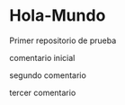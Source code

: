 # Hola-Mundo
Primer repositorio de prueba

comentario inicial


segundo comentario

tercer comentario
